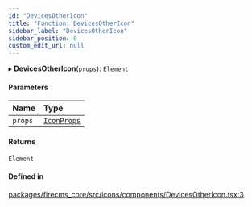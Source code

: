 ```yaml
---
id: "DevicesOtherIcon"
title: "Function: DevicesOtherIcon"
sidebar_label: "DevicesOtherIcon"
sidebar_position: 0
custom_edit_url: null
---
```


▸ **DevicesOtherIcon**(`props`): `Element`

#### Parameters

| Name | Type |
| :------ | :------ |
| `props` | [`IconProps`](../types/IconProps.md) |

#### Returns

`Element`

#### Defined in

[packages/firecms_core/src/icons/components/DevicesOtherIcon.tsx:3](https://github.com/FireCMSco/firecms/blob/d45f3739/packages/firecms_core/src/icons/components/DevicesOtherIcon.tsx#L3)
